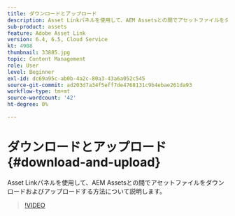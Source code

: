 ```yaml
---
title: ダウンロードとアップロード
description: Asset Linkパネルを使用して、AEM Assetsとの間でアセットファイルをダウンロードおよびアップロードする方法について説明します。
sub-product: assets
feature: Adobe Asset Link
version: 6.4, 6.5, Cloud Service
kt: 4908
thumbnail: 33885.jpg
topic: Content Management
role: User
level: Beginner
exl-id: dc69a95c-ab0b-4a2c-80a3-43a6a052c545
source-git-commit: ad203d7a34f5eff7de4768131c9b4ebae261da93
workflow-type: tm+mt
source-wordcount: '42'
ht-degree: 0%

---
```


# ダウンロードとアップロード {#download-and-upload}

Asset Linkパネルを使用して、AEM Assetsとの間でアセットファイルをダウンロードおよびアップロードする方法について説明します。

>[!VIDEO](https://video.tv.adobe.com/v/33885/?quality=12)
